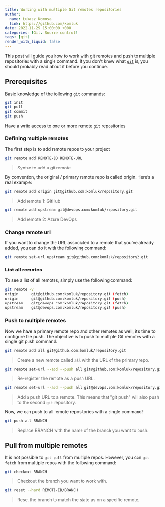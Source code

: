 ```yaml
---
title: Working with multiple Git remotes repositories
author:
  name: Łukasz Komosa
  link: https://github.com/komluk
date: 2022-11-29 15:00:00 +000
categories: [Git, Source control]
tags: [git]
render_with_liquid: false
---
```


This post will guide you how to work with git remotes and push to multiple repositories with a single command. If you don't know what [`git`](https://git-scm.com/) is, you should probably read about it before you continue.

## Prerequisites
Basic knowledge of the following `git` commands:
```bash
git init
git pull
git commit
git push
```
Have a write access to one or more remote `git` repositories

### Defining multiple remotes
The first step is to add remote repos to your project

```bash
git remote add REMOTE-ID REMOTE-URL
```
> Syntax to add a git remote

By convention, the original / primary remote repo is called origin. Here’s a real example:

```bash
git remote add origin git@github.com:komluk/repository.git
```
> Add remote 1: GitHub

```bash
git remote add upstream git@devops.com:komluk/repository.git
```
> Add remote 2: Azure DevOps

### Change remote url
If you want to change the URL associated to a remote that you’ve already added, you can do it with the following command:

```bash
git remote set-url upstream git@github.com:komluk/repository2.git
```

### List all remotes
To see a list of all remotes, simply use the following command:
```bash
git remote -v
origin	    git@github.com:komluk/repository.git (fetch)
origin	    git@github.com:komluk/repository.git (push)
upstream    git@devops.com:komluk/repository.git (fetch)
upstream    git@devops.com:komluk/repository.git (push)
```

### Push to multiple remotes
Now we have a primary remote repo and other remotes as well, it’s time to configure the push. The objective is to push to multiple Git remotes with a single git push command.

```bash
git remote add all git@github.com:komluk/repository.git
```
>Create a new remote called `all` with the URL of the primary repo.

```bash
git remote set-url --add --push all git@github.com:komluk/repository.git
```
>Re-register the remote as a push URL.
```bash
git remote set-url --add --push all git@devops.com:komluk/repository.git
```
>Add a push URL to a remote. This means that "git push" will also push to the second `git` repository.

Now, we can push to all remote repositories with a single command!
```bash
git push all BRANCH
```
>Replace BRANCH with the name of the branch you want to push.

## Pull from multiple remotes

It is not possible to `git pull` from multiple repos. However, you can `git fetch` from multiple repos with the following command:
```bash
git checkout BRANCH
```
>Checkout the branch you want to work with.

```bash
git reset --hard REMOTE-ID/BRANCH
```
>Reset the branch to match the state as on a specific remote.